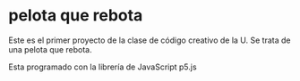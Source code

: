 # pelota que rebota

Este es el primer proyecto de la clase de código creativo de la U. Se trata de una pelota que rebota.

Esta programado con la librería de JavaScript p5.js

